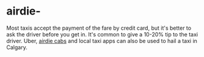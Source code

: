 # airdie-

Most taxis accept the payment of the fare by credit card, but it's better to ask the driver before you get in. It's common to give a 10-20% tip to the taxi driver. Uber, [airdie cabs](https://airdrietaxiservices.ca/) and local taxi apps can also be used to hail a taxi in Calgary.
